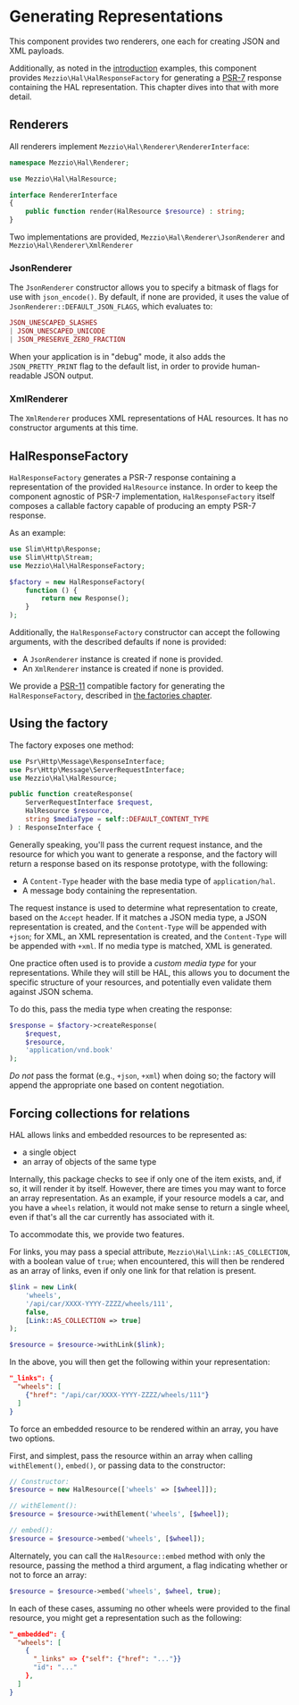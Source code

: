 # Generating Representations

This component provides two renderers, one each for creating JSON and XML
payloads.

Additionally, as noted in the [introduction](index.md) examples, this component
provides `Mezzio\Hal\HalResponseFactory` for generating a
[PSR-7](https://www.php-fig.org/psr/psr-7/) response containing the HAL
representation. This chapter dives into that with more detail.

## Renderers

All renderers implement `Mezzio\Hal\Renderer\RendererInterface`:

```php
namespace Mezzio\Hal\Renderer;

use Mezzio\Hal\HalResource;

interface RendererInterface
{
    public function render(HalResource $resource) : string;
}
```

Two implementations are provided, `Mezzio\Hal\Renderer\JsonRenderer` and
`Mezzio\Hal\Renderer\XmlRenderer`

### JsonRenderer

The `JsonRenderer` constructor allows you to specify a bitmask of flags for use
with `json_encode()`. By default, if none are provided, it uses the value of
`JsonRenderer::DEFAULT_JSON_FLAGS`, which evaluates to:

```php
JSON_UNESCAPED_SLASHES
| JSON_UNESCAPED_UNICODE
| JSON_PRESERVE_ZERO_FRACTION
```

When your application is in "debug" mode, it also adds the `JSON_PRETTY_PRINT`
flag to the default list, in order to provide human-readable JSON output.

### XmlRenderer

The `XmlRenderer` produces XML representations of HAL resources. It has no
constructor arguments at this time.

## HalResponseFactory

`HalResponseFactory` generates a PSR-7 response containing a representation of
the provided `HalResource` instance. In order to keep the component agnostic of
PSR-7 implementation, `HalResponseFactory` itself composes a callable factory
capable of producing an empty PSR-7 response.

As an example:

```php
use Slim\Http\Response;
use Slim\Http\Stream;
use Mezzio\Hal\HalResponseFactory;

$factory = new HalResponseFactory(
    function () {
        return new Response();
    }
);
```

Additionally, the `HalResponseFactory` constructor can accept the following
arguments, with the described defaults if none is provided:

- A `JsonRenderer` instance is created if none is provided.
- An `XmlRenderer` instance is created if none is provided.

We provide a [PSR-11](https://www.php-fig.org/psr/psr-11) compatible factory for
generating the `HalResponseFactory`, described in [the factories
chapter](factories.md#laminasmezziohalhalresponsefactoryfactory).

## Using the factory

The factory exposes one method:

```php
use Psr\Http\Message\ResponseInterface;
use Psr\Http\Message\ServerRequestInterface;
use Mezzio\Hal\HalResource;

public function createResponse(
    ServerRequestInterface $request,
    HalResource $resource,
    string $mediaType = self::DEFAULT_CONTENT_TYPE
) : ResponseInterface {
```

Generally speaking, you'll pass the current request instance, and the resource
for which you want to generate a response, and the factory will return a
response based on its response prototype, with the following:

- A `Content-Type` header with the base media type of `application/hal`.
- A message body containing the representation.

The request instance is used to determine what representation to create, based
on the `Accept` header. If it matches a JSON media type, a JSON representation
is created, and the `Content-Type` will be appended with `+json`; for XML, an
XML representation is created, and the `Content-Type` will be appended with
`+xml`. If no media type is matched, XML is generated.

One practice often used is to provide a _custom media type_ for your
representations. While they will still be HAL, this allows you to document the
specific structure of your resources, and potentially even validate them against
JSON schema.

To do this, pass the media type when creating the response:

```php
$response = $factory->createResponse(
    $request,
    $resource,
    'application/vnd.book'
);
```

_Do not_ pass the format (e.g., `+json`, `+xml`) when doing so; the factory will
append the appropriate one based on content negotiation.

## Forcing collections for relations

HAL allows links and embedded resources to be represented as:

- a single object
- an array of objects of the same type

Internally, this package checks to see if only one of the item exists, and, if
so, it will render it by itself. However, there are times you may want to force
an array representation. As an example, if your resource models a car, and you
have a `wheels` relation, it would not make sense to return a single wheel, even
if that's all the car currently has associated with it.

To accommodate this, we provide two features.

For links, you may pass a special attribute, `Mezzio\Hal\Link::AS_COLLECTION`,
with a boolean value of `true`; when encountered, this will then be rendered as
an array of links, even if only one link for that relation is present.

```php
$link = new Link(
    'wheels',
    '/api/car/XXXX-YYYY-ZZZZ/wheels/111',
    false,
    [Link::AS_COLLECTION => true]
);

$resource = $resource->withLink($link);
```

In the above, you will then get the following within your representation:

```json
"_links": {
  "wheels": [
    {"href": "/api/car/XXXX-YYYY-ZZZZ/wheels/111"}
  ]
}
```

To force an embedded resource to be rendered within an array, you have two
options.

First, and simplest, pass the resource within an array when calling
`withElement()`, `embed()`, or passing data to the constructor:

```php
// Constructor:
$resource = new HalResource(['wheels' => [$wheel]]);

// withElement():
$resource = $resource->withElement('wheels', [$wheel]);

// embed():
$resource = $resource->embed('wheels', [$wheel]);
```

Alternately, you can call the `HalResource::embed` method with only the
resource, passing the method a third argument, a flag indicating whether or not
to force an array:

```php
$resource = $resource->embed('wheels', $wheel, true);
```

In each of these cases, assuming no other wheels were provided to the final
resource, you might get a representation such as the following:

```json
"_embedded": {
  "wheels": [
    {
      "_links" => {"self": {"href": "..."}}
      "id": "..."
    },
  ]
}
```
